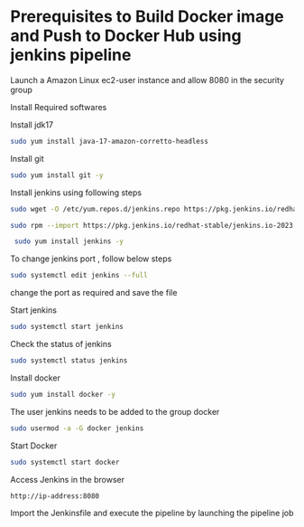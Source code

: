 # Prerequisites to Build Docker image and Push to Docker Hub using jenkins pipeline

Launch a Amazon Linux ec2-user instance and allow 8080 in the security group

Install Required softwares

Install jdk17

```bash
sudo yum install java-17-amazon-corretto-headless
```
Install git

```bash
sudo yum install git -y
```

Install jenkins using following steps
```bash
sudo wget -O /etc/yum.repos.d/jenkins.repo https://pkg.jenkins.io/redhat-stable/jenkins.repo
```
```bash
sudo rpm --import https://pkg.jenkins.io/redhat-stable/jenkins.io-2023.key
```
```bash
 sudo yum install jenkins -y
```
To change jenkins port , follow below steps

```bash
sudo systemctl edit jenkins --full
```
change the port as required and save the file

Start jenkins

```bash
sudo systemctl start jenkins
```
Check the status of jenkins

```bash
sudo systemctl status jenkins
```
Install docker 

```bash
sudo yum install docker -y
```
The user jenkins needs to be added to the group docker

```bash
sudo usermod -a -G docker jenkins
```

Start Docker

```bash
sudo systemctl start docker
```
Access Jenkins in the browser

```bash
http://ip-address:8080
```

Import the Jenkinsfile and execute the pipeline by launching the pipeline job
